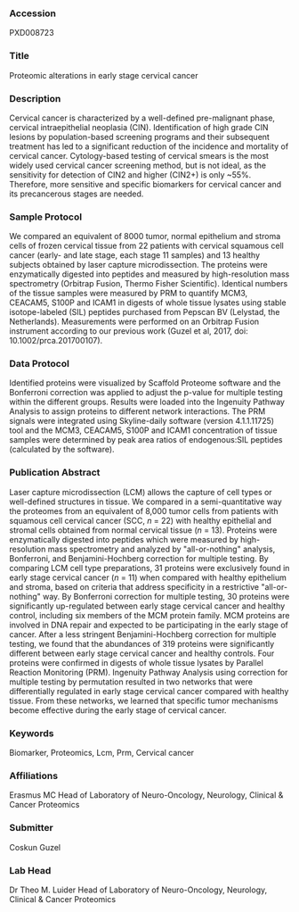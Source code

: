 ### Accession
PXD008723

### Title
Proteomic alterations in early stage cervical cancer

### Description
Cervical cancer is characterized by a well-defined pre-malignant phase, cervical intraepithelial neoplasia (CIN). Identification of high grade CIN lesions by population-based screening programs and their subsequent treatment has led to a significant reduction of the incidence and mortality of cervical cancer. Cytology-based testing of cervical smears is the most widely used cervical cancer screening method, but is not ideal, as the sensitivity for detection of CIN2 and higher (CIN2+) is only ~55%. Therefore, more sensitive and specific biomarkers for cervical cancer and its precancerous stages are needed.

### Sample Protocol
We compared an equivalent of 8000 tumor, normal epithelium and stroma cells of frozen cervical tissue from 22 patients with cervical squamous cell cancer (early- and late stage, each stage 11 samples) and 13 healthy subjects obtained by laser capture microdissection. The proteins were enzymatically digested into peptides and measured by high-resolution mass spectrometry (Orbitrap Fusion, Thermo Fisher Scientific). Identical numbers of the tissue samples were measured by PRM to quantify MCM3, CEACAM5, S100P and ICAM1 in digests of whole tissue lysates using stable isotope-labeled (SIL) peptides purchased from Pepscan BV (Lelystad, the Netherlands). Measurements were performed on an Orbitrap Fusion instrument according to our previous work (Guzel et al, 2017, doi: 10.1002/prca.201700107).

### Data Protocol
Identified proteins were visualized by Scaffold Proteome software and the Bonferroni correction was applied to adjust the p-value for multiple testing within the different groups. Results were loaded into the Ingenuity Pathway Analysis to assign proteins to different network interactions. The PRM signals were integrated using Skyline-daily software (version 4.1.1.11725) tool and the MCM3, CEACAM5, S100P and ICAM1 concentration of tissue samples were determined by peak area ratios of endogenous:SIL peptides (calculated by the software).

### Publication Abstract
Laser capture microdissection (LCM) allows the capture of cell types or well-defined structures in tissue. We compared in a semi-quantitative way the proteomes from an equivalent of 8,000 tumor cells from patients with squamous cell cervical cancer (SCC, <i>n</i> = 22) with healthy epithelial and stromal cells obtained from normal cervical tissue (<i>n</i> = 13). Proteins were enzymatically digested into peptides which were measured by high-resolution mass spectrometry and analyzed by "all-or-nothing" analysis, Bonferroni, and Benjamini-Hochberg correction for multiple testing. By comparing LCM cell type preparations, 31 proteins were exclusively found in early stage cervical cancer (<i>n</i> = 11) when compared with healthy epithelium and stroma, based on criteria that address specificity in a restrictive "all-or-nothing" way. By Bonferroni correction for multiple testing, 30 proteins were significantly up-regulated between early stage cervical cancer and healthy control, including six members of the MCM protein family. MCM proteins are involved in DNA repair and expected to be participating in the early stage of cancer. After a less stringent Benjamini-Hochberg correction for multiple testing, we found that the abundances of 319 proteins were significantly different between early stage cervical cancer and healthy controls. Four proteins were confirmed in digests of whole tissue lysates by Parallel Reaction Monitoring (PRM). Ingenuity Pathway Analysis using correction for multiple testing by permutation resulted in two networks that were differentially regulated in early stage cervical cancer compared with healthy tissue. From these networks, we learned that specific tumor mechanisms become effective during the early stage of cervical cancer.

### Keywords
Biomarker, Proteomics, Lcm, Prm, Cervical cancer

### Affiliations
Erasmus MC
Head of Laboratory of Neuro-Oncology, Neurology,  Clinical & Cancer Proteomics

### Submitter
Coskun Guzel

### Lab Head
Dr Theo M. Luider
Head of Laboratory of Neuro-Oncology, Neurology,  Clinical & Cancer Proteomics


